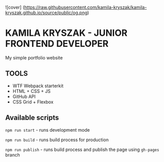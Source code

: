 ![cover] (https://raw.githubusercontent.com/kamila-kryszak/kamila-kryszak.github.io/source/public/og.png)

# KAMILA KRYSZAK - JUNIOR FRONTEND DEVELOPER 

My simple portfolio website 

## TOOLS

- WTF Webpack starterkit
- HTML + CSS + JS 
- GitHub API
- CSS Grid + Flexbox

## Available scripts

`npm run start` - runs development mode

`npm run build` - runs build process for production

`npm run publish` - runs build process and publish the page using `gh-pages` branch

